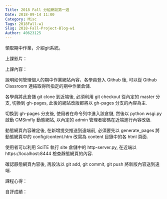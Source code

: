 ```yaml
---
Title: 2018 Fall 分組網誌第一週
Date: 2018-09-14 11:00
Category: Misc
Tags: 2018Fall-w1
Slug: 2018-Fall-Project-Blog-w1
Author: 40623125
---
```


領取期中作業，介紹git系統。

<!-- PELICAN_END_SUMMARY -->

上課影片：

上課內容：

說明如何管理個人的期中作業網站內容，各學員登入 Github 後, 可以從 Github Classroom 連結取得所指定的期中作業倉儲.

各學員將此倉儲 git clone 到近端後, 必須利用 git checkout 從內定的 master 分支, 切換到 gh-pages, 此後的網站改版都將以 gh-pages 分支的內容為主.

切換到  gh-pages 分支後, 使用者在命令列中進入該倉儲, 然後以 python wsgi.py 啟動 CMSimfly 動態網站, 以內定的 admin 管理者密碼在近端進行內容改版.

動態網頁內容確定後, 在新增提交推送到遠端前, 必須要先以 generate_pages 將動態網頁中的 config/content.htm 改寫為 content 目錄中的各 html 頁面.

使用者可以利用 SciTE 執行 site 倉儲中的 http-server.py, 在近端以 https://localhost:8444 檢查靜態網頁的內容.

確認靜態網頁內容後, 再設法以 git add, git commit, git push 將新版內容送到遠端.


課程心得：

自評成績：
